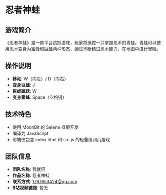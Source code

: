 # 忍者神蛙

## 游戏简介
《忍者神蛙》是一款平台跳跃游戏，玩家将操控一只掌握忍术的青蛙。青蛙可以使用忍术变身为蜜蜂和巨蛙两种形态，通过不断精进忍术能力，在地图中进行冒险。

## 操作说明
- **移动**: W（向左）/ D（向右）
- **变身巨蛙**: J
- **巨蛙跳跃**: W
- **变身蜜蜂**: Space（空格键）

## 技术特色
- 使用 MoonBit 的 Selene 框架开发
- 编译为 JavaScript
- 前端仅包含 index.html 和 src.js 的轻量级网页游戏

## 团队信息
- **团队名称**: 我就问
- **作品名称**: 忍者神蛙
- **联系方式**: 1797653424@qq.com
- **B站视频链接**: 暂无